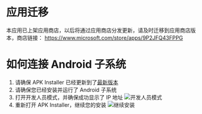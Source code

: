 # 应用迁移
本应用已上架应用商店，以后将通过应用商店分发更新，请及时迁移到应用商店版本，商店链接：
https://www.microsoft.com/store/apps/9P2JFQ43FPPG

# 如何连接 Android 子系统
1. 请确保 APK Installer 已经更新到了[最新版本](https://github.com/Paving-Base/APK-Installer/releases "APK Installer")
2. 请确保您已经安装并运行了 Android 子系统
3. 打开开发人员模式，并确保成功显示了 IP 地址 ![开发人员模式](https://raw.githubusercontent.com/Paving-Base/APK-Installer/screenshots/Helpers/How%20To%20Connect%20WSA/Snipaste_2021-10-22_14-57-56.png)
4. 重新打开 APK Installer，继续您的安装 ![继续安装](https://raw.githubusercontent.com/Paving-Base/APK-Installer/screenshots/Helpers/How%20To%20Connect%20WSA/Snipaste_2021-10-22_15-10-06.png)
